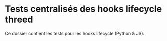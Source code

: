 # Tests centralisés des hooks lifecycle threed

Ce dossier contient les tests pour les hooks lifecycle (Python & JS).
